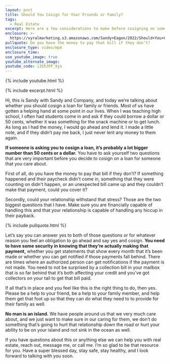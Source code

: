 ```yaml
---
layout: post
title: Should You Cosign for Your Friends or Family?
tags:
  - Real Estate
excerpt: Here are a few considerations to make before cosigning on someone’s loan.
enclosure: >-
  https://vyralmarketing.s3.amazonaws.com/Sandy+Eagon/2022/Should+You+Cosign+for+Your+Friends+or+Family_.mp4
pullquote: Do you have the money to pay that bill if they don’t?
enclosure_type: video/mp4
enclosure_time:
use_youtube_image: true
youtube_alternate_image:
youtube_code: i35hJFP_9jo
---
```

{% include youtube.html %}

{% include excerpt.html %}

Hi, this is Sandy with Sandy and Company, and today we’re talking about whether you should cosign a loan for family or friends. Most of us have gotten a helping hand at some point in our lives. When I was teaching high school, I often had students come in and ask if they could borrow a dollar or 50 cents, whether it was something for the snack machine or to get lunch. As long as I had the money, I would go ahead and lend it. I made a little note, and if they didn’t pay me back, I just never lent any money to them again.&nbsp;

**If someone is asking you to cosign a loan, it’s probably a lot bigger number than 50 cents or a dollar.** You have to ask yourself two questions that are very important before you decide to cosign on a loan for someone that you care about.

First of all, do you have the money to pay that bill if they don’t? If something happened and their paycheck didn't come in, something that they were counting on didn't happen, or an unexpected bill came up and they couldn’t make that payment, could you cover it?

Secondly, could your relationship withstand that stress? Those are the two biggest questions that I have. Make sure you are financially capable of handling this and that your relationship is capable of handling any hiccup in their payback.

{% include pullquote.html %}

Let’s say you can answer yes to both of those questions or for whatever reason you feel an obligation to go ahead and say yes and cosign. **You need to have some security in knowing that they’re actually making that payment,** whether you get statements that show every month that it’s been made or whether you can get notified if those payments fall behind. There are times where an authorized person can get notifications if the payment is not made. You need to not be surprised by a collection bill in your mailbox that is so far behind that it’s both affecting your credit and you’ve got collectors on your tail to get that bill paid.

If all that’s in place and you feel like this is the right thing to do, then yes. Please be a help to your friend, be a help to your family member, and help them get that foot up so that they can do what they need to to provide for their family as well.

**No man is an island.** We have people around us that we very much care about, and we just want to make sure in our caring for them, we don’t do something that’s going to hurt that relationship down the road or hurt your ability to be on your island and not sink in the ocean as well.

If you have questions about this or anything else we can help you with real estate, reach out, message me, or call me. I’m so glad to be that resource for you. Have a super blessed day, stay safe, stay healthy, and I look forward to talking with you soon.
